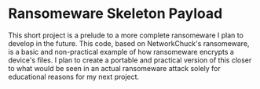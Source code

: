 # Ransomeware Skeleton Payload
This short project is a prelude to a more complete ransomeware I plan to develop in the future. This code, based on NetworkChuck's ransomeware, is a basic and non-practical example of how ransomeware encrypts a device's files. I plan to create a portable and practical version of this closer to what would be seen in an actual ransomeware attack solely for educational reasons for my next project.
